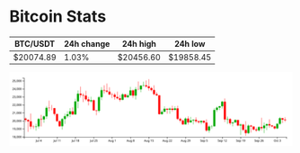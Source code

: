 # Bitcoin Stats

BTC/USDT|24h change|24h high|24h low|
|---|---|---|---|
|$20074.89|1.03%|$20456.60|$19858.45|

<img src="./chart.svg">
